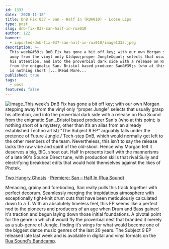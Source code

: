 ```yaml
---
id: 1333
date: '2020-11-18'
title: DnB Fix 037 – San - Half In (RUA010) - Loose Lips
type: post
slug: dnb-fix-037-san-half-in-rua010
author: 122
banner:
  - imported/dnb-fix-037-san-half-in-rua010/image1333.jpeg
description: >-
  This week&#39;s DnB Fix has gone a bit off key; with our own Morgan stepping
  away from the vinyl only &ldquo;proper Jungle&quot; selects that usually grasp
  his attention, and into the proverbial dark side with a release on Rua Sound
  from the enigmatic San. Bristol based producer San&#39;s (who at this point;
  is nothing short [...]Read More...
published: true
tags:
  - post
featured: false
---
```

![image](../imported/dnb-fix-037-san-half-in-rua010/image1333.jpeg)_This week's DnB Fix has gone a bit off key; with our own Morgan stepping away from the vinyl only “proper Jungle" selects that usually grasp his attention, and into the proverbial dark side with a release on Rua Sound from the enigmatic San._Bristol based producer San's (who at this point; is nothing short of a mystery, other than it’s an alias from an already established Techno artist) "The Subject 9 EP" arguably falls under the pretence of Future Jungle / Tech-step DnB, which would normally get left to the other members of the team. Nevertheless, this isn’t to say the release lacks the raw vibe and spirit of the old-skool. Hence why Morgan felt it deserves a big, BIG, shout out. Half In presents itself with the mannerisms of a late 90's Source Direct tune, with production skills that rival Sully and electrifying breakbeat edits that would hold themselves against the likes of Photek. 

[Two Hungry Ghosts](https://soundcloud.com/twohungryghosts "Two Hungry Ghosts") · [Premiere: San – Half In (Rua Sound)](https://soundcloud.com/twohungryghosts/premiere-san-half-in-rua-sound "Premiere: San - Half In (Rua Sound)")

Menacing, grainy and foreboding, San really pulls this track together with perfect decorum. Seamlessly merging the trepidatious atmosphere with exceptionally tight-knit drum cuts that have been meticulously calculated down to a T. With an absolutely timeless feel, this EP seems like a perfect nod to the pioneers and producers of an age when Drum and Bass gained it's traction and begun laying down those initial foundations. A pivotal point for the genre in which it would fly the proverbial nest that branded it merely as a sub-genre of Jungle, finding it’s wings for what would become one of the biggest dance music genres of the last 20 years. The Subject 9 EP released late last week and is available in digital and vinyl formats on the [Rua Sound's Bandcamp](https://ruasound.bandcamp.com/album/subject-9-ep).